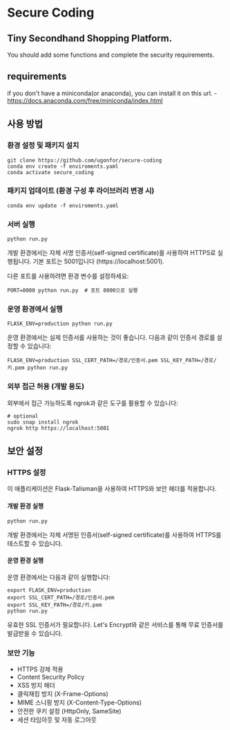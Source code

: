 # Secure Coding

## Tiny Secondhand Shopping Platform.

You should add some functions and complete the security requirements.

## requirements

if you don't have a miniconda(or anaconda), you can install it on this url. - https://docs.anaconda.com/free/miniconda/index.html

## 사용 방법

### 환경 설정 및 패키지 설치
```
git clone https://github.com/ugonfor/secure-coding
conda env create -f enviroments.yaml
conda activate secure_coding
```

### 패키지 업데이트 (환경 구성 후 라이브러리 변경 시)
```
conda env update -f enviroments.yaml
```

### 서버 실행
```
python run.py
```

개발 환경에서는 자체 서명 인증서(self-signed certificate)를 사용하여 HTTPS로 실행됩니다.
기본 포트는 5001입니다 (https://localhost:5001).

다른 포트를 사용하려면 환경 변수를 설정하세요:
```
PORT=8000 python run.py  # 포트 8000으로 실행
```

### 운영 환경에서 실행
```
FLASK_ENV=production python run.py
```

운영 환경에서는 실제 인증서를 사용하는 것이 좋습니다. 다음과 같이 인증서 경로를 설정할 수 있습니다:
```
FLASK_ENV=production SSL_CERT_PATH=/경로/인증서.pem SSL_KEY_PATH=/경로/키.pem python run.py
```

### 외부 접근 허용 (개발 용도)
외부에서 접근 가능하도록 ngrok과 같은 도구를 활용할 수 있습니다:
```
# optional
sudo snap install ngrok
ngrok http https://localhost:5001
```

## 보안 설정

### HTTPS 설정
이 애플리케이션은 Flask-Talisman을 사용하여 HTTPS와 보안 헤더를 적용합니다. 

#### 개발 환경 실행
```
python run.py
```
개발 환경에서는 자체 서명된 인증서(self-signed certificate)를 사용하여 HTTPS를 테스트할 수 있습니다.

#### 운영 환경 실행
운영 환경에서는 다음과 같이 실행합니다:
```
export FLASK_ENV=production
export SSL_CERT_PATH=/경로/인증서.pem
export SSL_KEY_PATH=/경로/키.pem
python run.py
```

유효한 SSL 인증서가 필요합니다. Let's Encrypt와 같은 서비스를 통해 무료 인증서를 발급받을 수 있습니다.

### 보안 기능
- HTTPS 강제 적용
- Content Security Policy
- XSS 방지 헤더
- 클릭재킹 방지 (X-Frame-Options)
- MIME 스니핑 방지 (X-Content-Type-Options)
- 안전한 쿠키 설정 (HttpOnly, SameSite)
- 세션 타임아웃 및 자동 로그아웃